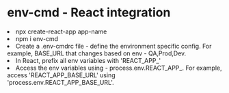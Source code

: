 # env-cmd - React integration

<li>npx create-react-app app-name
<li>npm i env-cmd
<li>Create a .env-cmdrc file - define the environment specific config. For example, BASE_URL that changes based on env - QA,Prod,Dev.
<li>In React, prefix all env variables with 'REACT_APP_'
<li>Access the env variables using - process.env.REACT_APP_. For example, access 'REACT_APP_BASE_URL' using 'process.env.REACT_APP_BASE_URL'.
